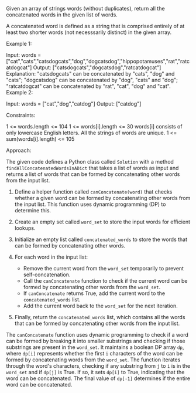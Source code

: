 Given an array of strings words (without duplicates), return all the concatenated words in the given list of words.

A concatenated word is defined as a string that is comprised entirely of at least two shorter words (not necesssarily distinct) in the given array.

 
Example 1:

Input: words = ["cat","cats","catsdogcats","dog","dogcatsdog","hippopotamuses","rat","ratcatdogcat"]
Output: ["catsdogcats","dogcatsdog","ratcatdogcat"]
Explanation: "catsdogcats" can be concatenated by "cats", "dog" and "cats"; 
"dogcatsdog" can be concatenated by "dog", "cats" and "dog"; 
"ratcatdogcat" can be concatenated by "rat", "cat", "dog" and "cat".
Example 2:

Input: words = ["cat","dog","catdog"]
Output: ["catdog"]
 

Constraints:

1 <= words.length <= 104
1 <= words[i].length <= 30
words[i] consists of only lowercase English letters.
All the strings of words are unique.
1 <= sum(words[i].length) <= 105


Approach:

The given code defines a Python class called `Solution` with a method `findAllConcatenatedWordsInADict` that takes a list of words as input and returns a list of words that can be formed by concatenating other words from the input list.

1. Define a helper function called `canConcatenate(word)` that checks whether a given word can be formed by concatenating other words from the input list. This function uses dynamic programming (DP) to determine this.

2. Create an empty set called `word_set` to store the input words for efficient lookups.

3. Initialize an empty list called `concatenated_words` to store the words that can be formed by concatenating other words.

4. For each word in the input list:
   - Remove the current word from the `word_set` temporarily to prevent self-concatenation.
   - Call the `canConcatenate` function to check if the current word can be formed by concatenating other words from the `word_set`.
   - If `canConcatenate` returns True, add the current word to the `concatenated_words` list.
   - Add the current word back to the `word_set` for the next iteration.

5. Finally, return the `concatenated_words` list, which contains all the words that can be formed by concatenating other words from the input list.

The `canConcatenate` function uses dynamic programming to check if a word can be formed by breaking it into smaller substrings and checking if those substrings are present in the `word_set`. It maintains a boolean DP array `dp`, where `dp[i]` represents whether the first `i` characters of the word can be formed by concatenating words from the `word_set`. The function iterates through the word's characters, checking if any substring from `j` to `i` is in the `word_set` and if `dp[j]` is True. If so, it sets `dp[i]` to True, indicating that the word can be concatenated. The final value of `dp[-1]` determines if the entire word can be concatenated.